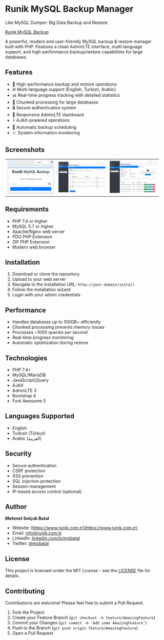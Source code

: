 # Runik MySQL Backup Manager
Like MySQL Dumper: Big Data Backup and Restore.

[Runik MySQL Backup](https://hucrem.com)

A powerful, modern and user-friendly MySQL backup & restore manager built with PHP. Features a clean AdminLTE interface, multi-language support, and high-performance backup/restore capabilities for large databases.

## Features

- 🚀 High-performance backup and restore operations
- 🌐 Multi-language support (English, Turkish, Arabic)
- 📊 Real-time progress tracking with detailed statistics
- 💾 Chunked processing for large databases
- 🔒 Secure authentication system
- 📱 Responsive AdminLTE dashboard
- ⚡ AJAX-powered operations
- 🔄 Automatic backup scheduling
- 📈 System information monitoring

## Screenshots

<table>
  <tr>
    <td><img src="screenshots/login.png" alt="Login Screen" width="300"/></td>
    <td><img src="screenshots/backup.png" alt="Backup Process" width="300"/></td>
    <td><img src="screenshots/restore.png" alt="Restore Process" width="300"/></td>
  </tr>
</table>

## Requirements

- PHP 7.4 or higher
- MySQL 5.7 or higher
- Apache/Nginx web server
- PDO PHP Extension
- ZIP PHP Extension
- Modern web browser

## Installation

1. Download or clone the repository
2. Upload to your web server
3. Navigate to the installation URL: `http://your-domain/install`
4. Follow the installation wizard
5. Login with your admin credentials

## Performance

- Handles databases up to 100GB+ efficiently
- Chunked processing prevents memory issues
- Processes ~1000 queries per second
- Real-time progress monitoring
- Automatic optimization during restore

## Technologies

- PHP 7.4+
- MySQL/MariaDB
- JavaScript/jQuery
- AJAX
- AdminLTE 3
- Bootstrap 4
- Font Awesome 5

## Languages Supported

- English
- Turkish (Türkçe)
- Arabic (العربية)

## Security

- Secure authentication
- CSRF protection
- XSS prevention
- SQL injection protection
- Session management
- IP-based access control (optional)

## Author

**Mehmet Selçuk Batal**
- Website: [https://www.runik.com.tr](https://www.runik.com.tr)
- Email: [info@runik.com.tr](mailto:info@runik.com.tr)
- LinkedIn: [linkedin.com/in/msbatal](https://linkedin.com/in/msbatal)
- Twitter: [@msbatal](https://twitter.com/msbatal)

## License

This project is licensed under the MIT License - see the [LICENSE](LICENSE) file for details.

## Contributing

Contributions are welcome! Please feel free to submit a Pull Request.

1. Fork the Project
2. Create your Feature Branch (`git checkout -b feature/AmazingFeature`)
3. Commit your Changes (`git commit -m 'Add some AmazingFeature'`)
4. Push to the Branch (`git push origin feature/AmazingFeature`)
5. Open a Pull Request